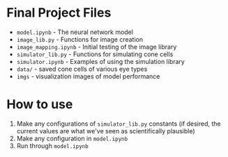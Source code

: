 # Final Project Files

- `model.ipynb` - The neural network model
- `image_lib.py` - Functions for image creation
- `image_mapping.ipynb` - Initial testing of the image library
- `simulator_lib.py` - Functions for simulating cone cells
- `simulator.ipynb` - Examples of using the simulation library
- `data/` - saved cone cells of various eye types
- `imgs` - visualization images of model performance

# How to use
1. Make any configurations of `simulator_lib.py` constants (if desired, the current values are what we've seen as scientifically plausible)
2. Make any configuration in `model.ipynb`
3. Run through `model.ipynb` 
